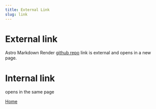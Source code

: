 ```yaml
---
title: External Link
slug: link
---
```


# External link
Astro Markdown Render [github repo](https://github.com/MicroWebStacks/astro-markdown-render) link is external and opens in a new page.

# Internal link
opens in the same page

[Home](/)
